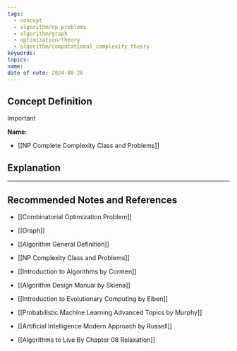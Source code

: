 ```yaml
---
tags:
  - concept
  - algorithm/np_problems
  - algorithm/graph
  - optimization/theory
  - algorithm/computational_complexity_theory
keywords: 
topics: 
name: 
date of note: 2024-08-26
---
```


## Concept Definition

>[!important]
>**Name**: 



- [[NP Complete Complexity Class and Problems]]

## Explanation





-----------
##  Recommended Notes and References


- [[Combinatorial Optimization Problem]]
- [[Graph]]
- [[Algorithm General Definition]]
- [[NP Complexity Class and Problems]]


- [[Introduction to Algorithms by Cormen]]
- [[Algorithm Design Manual by Skiena]]
- [[Introduction to Evolutionary Computing by Eiben]]
- [[Probabilistic Machine Learning Advanced Topics by Murphy]]
- [[Artificial Intelligence Modern Approach by Russell]]


- [[Algorithms to Live By Chapter 08 Relaxation]]

